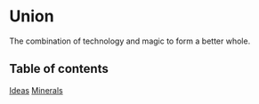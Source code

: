 # Union

The combination of technology and magic to form a better whole.

## Table of contents

[Ideas](/ideas.md)
[Minerals](/minerals.md)
